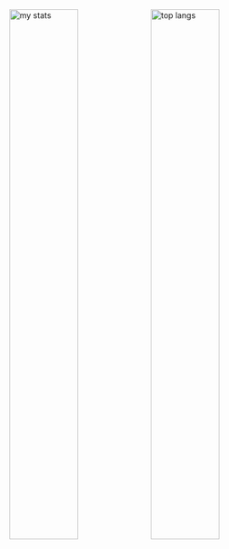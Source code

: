 <img alt="my stats" align="left" width="49%" src="https://github-readme-stats.vercel.app/api?username=gabrieldbn&show_icons=true&theme=holi"/>

<img alt="top langs" align="left" width="49%" src="https://github-readme-stats.vercel.app/api/top-langs/?username=gabrieldbn&layout=donut&theme=holi"/>

